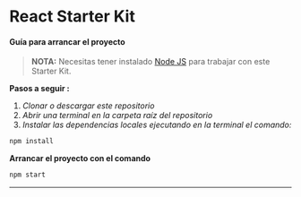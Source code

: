# React Starter Kit

#### Guía para arrancar el proyecto

> **NOTA:** Necesitas tener instalado [Node JS](https://nodejs.org/) para trabajar con este Starter Kit.

**Pasos a seguir :**

1. _Clonar o descargar este repositorio_
2. _Abrir una terminal en la carpeta raíz del repositorio_
3. _Instalar las dependencias locales ejecutando en la terminal el comando:_

```bash
npm install
```

**Arrancar el proyecto con el comando**

```bash
npm start
```

---

